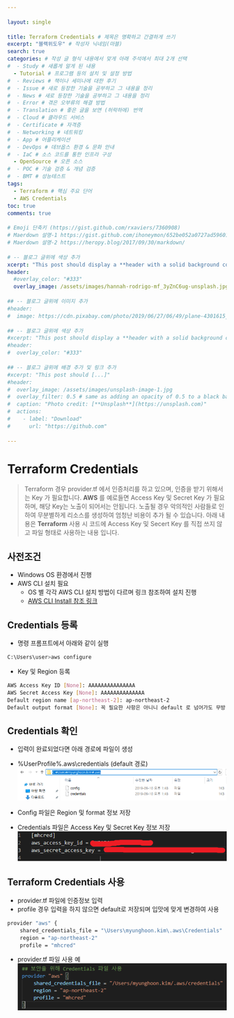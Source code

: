 ```yaml
---

layout: single

title: Terraform Credentials # 제목은 명확하고 간결하게 쓰기
excerpt: "블랙위도우" # 작성자 닉네임(마블)
search: true
categories: # 작성 글 형식 내용에서 맞게 아래 주석에서 최대 2개 선택
#  - Study # 새롭게 알게 된 내용
  - Tutorial # 프로그램 등의 설치 및 설정 방법
#  - Reviews # 책이나 세미나에 대한 후기
#  - Issue # 새로 등장한 기술을 공부하고 그 내용을 정리
#  - News # 새로 등장한 기술을 공부하고 그 내용을 정리
#  - Error # 겪은 오부류의 해결 방법
#  - Translation # 좋은 글을 보면 (허락하에) 번역
#  - Cloud # 클라우드 서비스
#  - Certificate # 자격증
#  - Networking # 네트워킹
#  - App # 어플리케이션
#  - DevOps # 데브옵스 환경 & 문화 안내
#  - IaC # 소스 코드를 통한 인프라 구성
  - OpenSource # 오픈 소스
#  - POC # 기술 검증 & 개념 검증
#  - BMT # 성능테스트
tags: 
  - Terraform # 핵심 주요 단어
  - AWS Credentials
toc: true
comments: true

# Emoji 단축키 (https://gist.github.com/rxaviers/7360908)
# Maerdown 설명-1 https://gist.github.com/ihoneymon/652be052a0727ad59601
# Maerdown 설명-2 https://heropy.blog/2017/09/30/markdown/

# -- 블로그 글위에 색상 추가
xcerpt: "This post should display a **header with a solid background color**, if the theme #supports it."
header:
  #overlay_color: "#333"
  overlay_image: /assets/images/hannah-rodrigo-mf_3yZnC6ug-unsplash.jpg

## -- 블로그 글위에 이미지 추가
#header:
#  image: https://cdn.pixabay.com/photo/2019/06/27/06/49/plane-4301615_1280.png

## -- 블로그 글위에 색상 추가
#xcerpt: "This post should display a **header with a solid background color**, if the theme #supports it."
#header:
#  overlay_color: "#333"

## -- 블로그 글위에 배경 추가 및 링크 추가
#xcerpt: "This post should [...]"
#header:
#  overlay_image: /assets/images/unsplash-image-1.jpg
#  overlay_filter: 0.5 # same as adding an opacity of 0.5 to a black background
#  caption: "Photo credit: [**Unsplash**](https://unsplash.com)"
#  actions:
#    - label: "Download"
#      url: "https://github.com"

---
```

# Terraform Credentials
> Terraform 경우 provider.tf 에서 인증처리를 하고 있으며, 인증을 받기 위해서는 Key 가 필요합니다. 
**AWS** 를 예로들면 Access Key 및 Secret Key 가 필요하며, 해당 Key는 노출이 되어서는 안됩니다.
노출될 경우 악의적인 사람들로 인하여 무분별하게 리소스를 생성하여 엄청난 비용이 추가 될 수 있습니다.
아래 내용은 **Terraform** 사용 시 코드에 Access Key 및 Secert Key 를 직접 쓰지 않고 파일 형태로 사용하는 내용 입니다.

## 사전조건
- Windows OS 환경에서 진행
- AWS CLI 설치 필요
    - OS 별 각각 AWS CLI 설치 방법이 다르며 링크 참조하여 설치 진행
    - [AWS CLI Install 참조 링크](https://docs.aws.amazon.com/ko_kr/cli/latest/userguide/cli-chap-install.html)


## Credentials 등록
- 명령 프롬프트에서 아래와 같이 실행
```bash
C:\Users\user>aws configure
```
- Key 및 Region 등록
```bash
AWS Access Key ID [None]: AAAAAAAAAAAAAAA
AWS Secret Access Key [None]: AAAAAAAAAAAAAA
Default region name [ap-northeast-2]: ap-northeast-2 
Default output format [None]: 꼭 필요한 사항은 아니니 default 로 넘어가도 무방
```

## Credentials 확인
- 입력이 완료되었다면 아래 경로에 파일이 생성
- %UserProfile%\.aws\credentials (default 경로)
![Creden1](/assets/images/Creden/1.png)

- Config 파일은 Region 및 format 정보 저장
- Credentials 파일은 Access Key 및 Secret Key 정보 저장
![Creden2](/assets/images/Creden/2.png)


## Terraform Credentials 사용
- provider.tf 파일에 인증정보 입력
- profile 경우 입력을 하지 않으면 default로 저장되며 입맛에 맞게 변경하여 사용
```bash
provider "aws" {
	shared_credentials_file = "\Users\myunghoon.kim\.aws\Credentials"
	region = "ap-northeast-2"
	profile = "mhcred"
```
- provider.tf 파일 사용 예
![Creden3](/assets/images/Creden/3.png)
